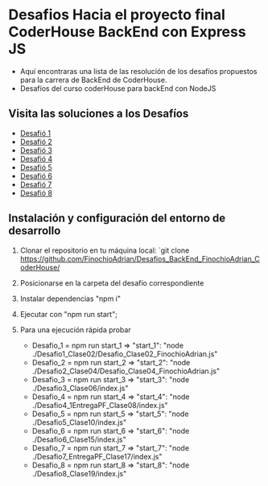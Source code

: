 # Desafios Hacia el proyecto final CoderHouse BackEnd con Express JS

- Aquí encontraras una lista de las resolución de los desafíos propuestos para la carrera de BackEnd de CoderHouse.
- Desafíos del curso coderHouse para backEnd con NodeJS

## Visita las soluciones a los Desafíos

- [Desafió 1](https://github.com/FinochioAdrian/Desafios_BackEnd_FinochioAdrian_CoderHouse/tree/main/Desafio1_Clase02)
- [Desafió 2](https://github.com/FinochioAdrian/Desafios_BackEnd_FinochioAdrian_CoderHouse/tree/main/Desafio2_Clase04)
- [Desafió 3](https://github.com/FinochioAdrian/Desafios_BackEnd_FinochioAdrian_CoderHouse/tree/main/Desafio3_Clase06)
- [Desafió 4](https://github.com/FinochioAdrian/Desafios_BackEnd_FinochioAdrian_CoderHouse/tree/main/Desafio4_1EntregaPF_Clase08)
- [Desafió 5](https://github.com/FinochioAdrian/Desafios_BackEnd_FinochioAdrian_CoderHouse/tree/main/Desafio5_Clase10)
- [Desafió 6](https://github.com/FinochioAdrian/Desafios_BackEnd_FinochioAdrian_CoderHouse/tree/main/Desafio6_Clase15)
- [Desafió 7](https://github.com/FinochioAdrian/Desafios_BackEnd_FinochioAdrian_CoderHouse/tree/main/Desafio7_EntregaPF_Clase17)
- [Desafió 8](https://github.com/FinochioAdrian/Desafios_BackEnd_FinochioAdrian_CoderHouse/tree/main/Desafio8_Clase19)

## Instalación y configuración del entorno de desarrollo

1. Clonar el repositorio en tu máquina local: `git clone <https://github.com/FinochioAdrian/Desafios_BackEnd_FinochioAdrian_CoderHouse/>

2. Posicionarse en la carpeta del desafío correspondiente

3. Instalar dependencias "npm i"

4. Ejecutar con "npm run start";

5. Para una ejecución rápida probar
     - Desafio_1 = npm run start_1 => "start_1": "node ./Desafio1_Clase02/Desafio_Clase02_FinochioAdrian.js"
     - Desafio_2 = npm run start_2 => "start_2": "node ./Desafio2_Clase04/Desafio_Clase04_FinochioAdrian.js"
     - Desafio_3 = npm run start_3 => "start_3": "node ./Desafio3_Clase06/index.js"
     - Desafio_4 = npm run start_4 => "start_4": "node ./Desafio4_1EntregaPF_Clase08/index.js"
     - Desafio_5 = npm run start_5 => "start_5": "node ./Desafio5_Clase10/index.js"
     - Desafio_6 = npm run start_6 => "start_6": "node ./Desafio6_Clase15/index.js"
     - Desafio_7 = npm run start_7 => "start_7": "node ./Desafio7_EntregaPF_Clase17/index.js"
     - Desafio_8 = npm run start_8 => "start_8": "node ./Desafio8_Clase19/index.js"
